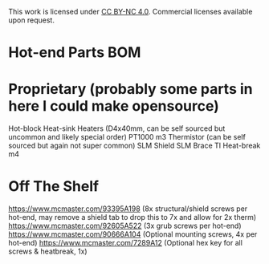 This work is licensed under [CC BY-NC 4.0](https://creativecommons.org/licenses/by-nc/4.0/). Commercial licenses available upon request.

# Hot-end Parts BOM

# Proprietary (probably some parts in here I could make opensource)
Hot-block
Heat-sink
Heaters (D4x40mm, can be self sourced but uncommon and likely special order)
PT1000 m3 Thermistor (can be self sourced but again not super common)
SLM Shield
SLM Brace
TI Heat-break m4

# Off The Shelf
https://www.mcmaster.com/93395A198 (8x structural/shield screws per hot-end, may remove a shield tab to drop this to 7x and allow for 2x therm)
https://www.mcmaster.com/92605A522 (3x grub screws per hot-end)
https://www.mcmaster.com/90666A104 (Optional mounting screws, 4x per hot-end)
https://www.mcmaster.com/7289A12 (Optional hex key for all screws & heatbreak, 1x)
